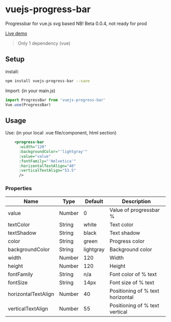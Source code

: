 # vuejs-progress-bar
Progressbar for vue.js
svg based
NB! Beta 0.0.4, not ready for prod

[Live demo](http://softwarefun.no/#/progressbar)

> Only 1 dependency (vue)

## Setup
install:
```bash
npm install vuejs-progress-bar --save
```

Import: (in your main.js)
```javascript
import ProgressBar from 'vuejs-progress-bar'
Vue.use(ProgressBar)
```
## Usage
Use: (in your local .vue file/component, html section)

```xml
    <progress-bar
      :width="120"
      :backgroundColor="'lightgray'"
      :value="value"
      :fontFamily="'Helvetica'"
      :horizontalTextAlign="40"
      :verticalTextAlign="53.5"
      />
```

### Properties

| Name      | Type              | Default     | Description                        |
| ---       | ---               | ---         | ---                                |
| value     | Number           | 0      | Value of progressbar %|
| textColor      | String           | white       | Text color |
| textShadow      | String           | black       | Text shadow |
| color     | String           | green      | Progress color|
| backgroundColor      | String           | lightgray       | Background color |
| width     | Number           | 120      | Width|
| height      | Number           | 120       | Height |
| fontFamily      | String           | n/a       | Font color of % text|
| fontSize     | String           | 14px       | Font size of % text|
| horizontalTextAlign     | Number           | 40      | Positioning of % text horizontal |
| verticalTextAlign      | Number           | 55       | Positioning of % text vertical |

